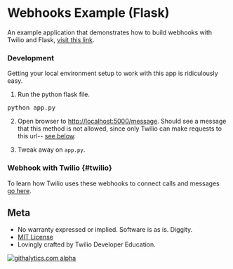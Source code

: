# Webhooks Example (Flask)

An example application that demonstrates how to build webhooks with Twilio and Flask, [visit this link](//www.local.twilio.com/docs/guides/webhooks/python#flask).

### Development

Getting your local environment setup to work with this app is ridiculously easy. 

1) Run the python flask file.
<pre>
python app.py
</pre>

2) Open browser to [http://localhost:5000/message](http://localhost:5000/message). Should see a message that this method is not allowed, since only Twilio can make requests to this url-- [see below](#twilio).

4) Tweak away on `app.py`.

### Webhook with Twilio {#twilio}

To learn how Twilio uses these webhooks to connect calls and messages [go here](//www.twilio.com/docs/guides/webhooks/python#flask).

## Meta 

* No warranty expressed or implied.  Software is as is. Diggity.
* [MIT License](http://www.opensource.org/licenses/mit-license.html)
* Lovingly crafted by Twilio Developer Education.


[![githalytics.com
alpha](https://cruel-carlota.pagodabox.com/33a5ddd61dd29dd933422bca2b3dfa0e
"githalytics.com")](http://githalytics.com/TwilioDevEd/webhooks-example-flask)
